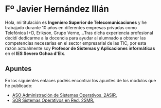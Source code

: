 # Fº Javier Hernández Illán
Hola, mi titulación es **Ingeniero Superior de Telecomunicaciones** y he trabajado durante 10 años en diferentes empresas privadas como Telefónica I+D, Erikson, Grupo Verne,...Tras dicha experiencia profesional decidí dedicarme a la docencia para ayudar al alumnado a obtener las competencias necesarias en el sector empresarial de las TIC, por esta razón actualmente soy **Profesor de Sistemas y Aplicaciones informáticas** en el **IES Severo Ochoa d'Elx**.

## Apuntes
En los siguientes enlaces podéis encontrar los apuntes de los módulos que he publicado:
- [ASO Administración de Sistemas Operativos. 2ASIR. ](https://fjavier-hernandez.github.io/aso/)
- [SOR Sistemas Operativos en Red. 2SMR. ](https://fjavier-hernandez.github.io/sor/)
